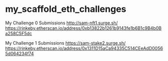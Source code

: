 # my_scaffold_eth_challenges

My Challenge 0 Submissions
http://sam-nft1.surge.sh/
https://rinkeby.etherscan.io/address/0xb13822b1261b9143fe1b6B1c9B4b0Ba258C5F5dc

My Challenge 1 Submissions
https://sam-stake2.surge.sh/
https://rinkeby.etherscan.io/address/0x1311D15aCa94335C514CEeAdD00565d064234f74
